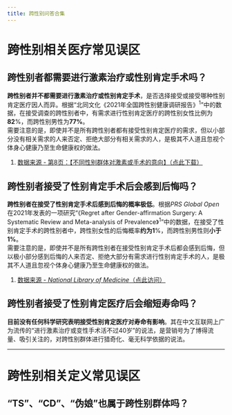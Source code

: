 ```yaml
---
title: 跨性别问答合集
---
```

# 跨性别相关医疗常见误区
## 跨性别者都需要进行激素治疗或性别肯定手术吗？
**跨性别者并不都需要进行激素治疗或性别肯定手术**，是否选择接受或接受哪种性别肯定医疗因人而异。根据“北同文化《2021年全国跨性别健康调研报告》<sup>1</sup>”中的数据，在接受调查的跨性别者中，有需求进行性别肯定医疗的跨性别女性比例为**82**%，而跨性别男性为**77%**。  
需要注意的是，即使并不是所有跨性别者都有接受性别肯定医疗的需求，但以小部分没有相关需求的人来否定、拒绝大部分有相关需求的人，是极其不人道且忽视个体身心健康乃至生命健康权的做法。
1. [数据来源 - 第8页：【不同性别群体对激素或手术的意向】（点此下载）](https://raw.githubusercontent.com/ChisakaKanako/aboutTrans/main/docs/document/file/北同文化《2021全国跨性别健康调研报告》（勘误版）.pdf)
## 跨性别者接受了性别肯定手术后会感到后悔吗？
**跨性别者在接受了性别肯定手术后感到后悔的概率极低**。根据*PRS Global Open*在2021年发表的一项研究“《Regret after Gender-affirmation Surgery:
A Systematic Review and Meta-analysis of Prevalence》<sup>1</sup>”中的数据，在接受了性别肯定手术的跨性别者中，跨性别女性的后悔概率**约为1**%，而跨性别男性则**小于1%**。  
需要注意的是，即使并不是所有跨性别者在接受性别肯定手术后都会感到后悔，但以极小部分感到后悔的人来否定、拒绝大部分有需求进行性别肯定手术的人，是极其不人道且忽视个体身心健康乃至生命健康权的做法。
1. [数据来源 - *National Library of Medicine*（点此访问）](https://www.ncbi.nlm.nih.gov/pmc/articles/PMC8099405/)
## 跨性别者接受了性别肯定医疗后会缩短寿命吗？
**目前没有任何科学研究表明接受性别肯定医疗对寿命有影响**。其在中文互联网上广为流传的“进行激素治疗或变性手术活不过40岁”的说法，是营销号为了博得流量、吸引关注的，对跨性别群体进行猎奇化、毫无科学依据的说法。

---
# 跨性别相关定义常见误区
## “TS”、“CD”、“伪娘”也属于跨性别群体吗？
